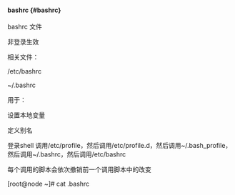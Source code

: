 #### bashrc {#bashrc}

bashrc 文件

非登录生效

相关文件：

/etc/bashrc

~/.bashrc

用于：

设置本地变量

定义别名

登录shell 调用/etc/profile，然后调用/etc/profile.d，然后调用~/.bash_profile，然后调用~/.bashrc，然后调用/etc/bashrc

每个调用的脚本会依次撤销前一个调用脚本中的改变

[root@node ~]# cat .bashrc